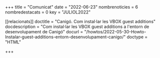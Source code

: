 +++
title             = "Comunicat"
date	 	  	  = "2022-06-23"
nombrenoticies    = 6
nombredestacats   = 0
key 		  	  = "JULIOL2022"

[[relacionats]]
doctitle          = "Canigó. Com instal·lar les VBOX guest additions"
docdescription    = "Com instal·lar les VBOX guest additions a l'entorn de desenvolupament de Canigó"
docurl            = "/howtos/2022-05-30-Howto-Instalar-guest-additions-entorn-desenvolupament-canigo/"
doctype           = "HTML"

+++